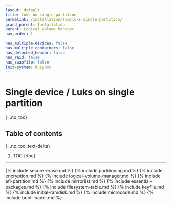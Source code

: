 ```yaml
---
layout: default
title: Luks on single partition
permalink: /installation/lvm/luks-single-partition/
grand_parent: Installation
parent: Logical Volume Manager
nav_order: 1

has_multiple-devices: false
has_multiple_containers: false
has_detached_header: false
has_raid: false
has_swapfile: false
init-system: busybox
---
```


# Single device / Luks on single partition
{: .no_toc}

## Table of contents
{: .no_toc .text-delta}

1. TOC
{:toc}

---

{% include secure-erase.md %}
{% include partitioning.md %}
{% include encryption.md %}
{% include logical-volume-manager.md %}
{% include efi-partition.md %}
{% include mirrorlist.md %}
{% include essential-packages.md %}
{% include filesystem-table.md %}
{% include keyfile.md %}
{% include initial-ramdisk.md %}
{% include microcode.md %}
{% include boot-loader.md %}
